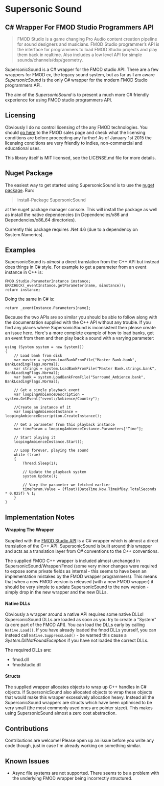 # Supersonic Sound
## C# Wrapper For FMOD Studio Programmers API

 > FMOD Studio is a game changing Pro Audio content creation pipeline for sound designers and musicians. FMOD Studio programmer’s API is the interface for programmers to load FMOD Studio projects and play them back in realtime. Also includes a low level API for simple sounds/channels/dsp/geometry.

SupersonicSound is a C# wrapper for the FMOD studio API. There are a few wrappers for FMOD ex, the legacy sound system, but as far as I am aware *SupersonicSound* is the only C# wrapper for the modern FMOD Studio programmers API.

The aim of the *SupersonicSound* is to present a much more C# friendly experience for using FMOD studio programmers API.

## Licensing

Obviously I do no control licensing of the any FMOD technologies. You should [go here](http://www.fmod.org/sales/) to the FMOD sales page and check what the licensing conditions are before proceeding any further! As of January 1st 2015 the licensing conditions are very friendly to indies, non-commercial and educational uses.

This library itself is MIT licensed, see the LICENSE.md file for more details.

## Nuget Package

The easiest way to get started using SupersonicSound is to use the [nuget package](https://www.nuget.org/packages/SupersonicSound/). Run:

 > Install-Package SupersonicSound
 
at the nuget package manager console. This will install the package as well as install the native dependencies (in Dependencies/x86 and Dependencies/x86_64 directories).

Currently this package requires .Net 4.6 (due to a dependency on System.Numerics).

## Examples

SupersonicSound is *almost* a direct translation from the C++ API but instead does things in C# style. For example to get a parameter from an event instance in C++ is:

    FMOD.Studio.ParameterInstance instance;
    ERRCHECK(_eventInstance.getParameter(name, &instance));
    return instance;
    
Doing the same in C# is:

    return _eventInstance.Parameters[name];
    
Because the two APIs are so similar you should be able to follow along with the documentation supplied with the C++ API without any trouble. If you find any places where SupersonicSound is inconsistent then please create an issue here. Here's a more complete example of how to load banks, get an event from them and then play back a sound with a varying parameter:

    using (System system = new System())
    {
        // Load bank from disk
        var master = system.LoadBankFromFile("Master Bank.bank", BankLoadingFlags.Normal);
        var strings = system.LoadBankFromFile("Master Bank.strings.bank", BankLoadingFlags.Normal);
        var bank = system.LoadBankFromFile("Surround_Ambience.bank", BankLoadingFlags.Normal);

        // Get a single playback event
        var loopingAmbienceDescription = system.GetEvent("event:/Ambience/Country");

        //Create an instance of it
        var loopingAmbienceInstance = loopingAmbienceDescription.CreateInstance();

        // Get a parameter from this playback instance
        var timeParam = loopingAmbienceInstance.Parameters["Time"];

        // Start playing it
        loopingAmbienceInstance.Start();

        // Loop forever, playing the sound
        while (true)
        {
            Thread.Sleep(1);
            
            // Update the playback system
            system.Update();

            // Vary the parameter we fetched earlier
            timeParam.Value = (float)(DateTime.Now.TimeOfDay.TotalSeconds * 0.025f) % 1;
        }
    }
    
## Implementation Notes

#### Wrapping The Wrapper

Supplied with the [FMOD Studio API](http://www.fmod.org/download/#StudioAPIDownloads) is a C# wrapper which is almost a direct translation of the C++ API. SupersonicSound is built around this wrapper and acts as a translation layer from C# conventions to the C++ conventions.

The supplied FMOD C++ wrapper is included almost unchanged in SupersonicSound/Wrapper/Fmod (some very minor changes were required to expose some private fields as internal - this seems to have been an implementation mistakes by the FMOD wrapper programmers). This means that when a new FMOD version is released (with a new FMOD wrapper) it should be very simple to update SupersonicSound to the new version - simply drop in the new wrapper and the new DLLs.

#### Native DLLs

Obviously a wrapper around a native API requires some native DLLs! SupersonicSound DLLs are loaded as soon as you try to create a "System" (a core part of the FMOD API). You can load the DLLs early by calling ```Native.Load()```. If you have already loaded the fmod DLLs yourself, you can instead call ```Native.SuppressLoad()``` - be warned this cause a *System.DllNotFoundException* if you have not loaded the correct DLLs.

The required DLLs are:

 - fmod.dll
 - fmodstudio.dll

#### Structs

The supplied wrapper allocates objects to wrap up C++ handles in C# objects. If SupersonicSound also allocated objects to wrap these objects that would make this wrapper excessively allocation heavy. Instead all the SupersonicSound wrappers are structs which have been optimised to be very small (the most commonly used ones are pointer sized). This makes using SupersonicSound almost a zero cost abstraction.

## Contributions

Contributions are welcome! Please open up an issue before you write any code though, just in case I'm already working on something similar.

## Known Issues

 - Async file systems are not supported. There seems to be a problem with the underlying FMOD wrapper being incorrectly structured.
